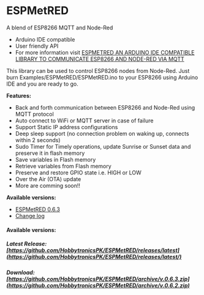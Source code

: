 # ESPMetRED
A blend of ESP8266 MQTT and Node-Red
- Arduino IDE compatible
- User friendly API
- For more information visit <a href="https://hobbytronics.com.pk/esp-met-red/">ESPMETRED AN ARDUINO IDE COMPATIBLE LIBRARY TO COMMUNICATE ESP8266 AND NODE-RED VIA MQTT</a>

This library can be used to control ESP8266 nodes from Node-Red. Just burn Examples/ESPMetRED/ESPMetRED.ino to your ESP8266 using Arduino IDE and you are ready to go.

<strong>Features:</strong>
- Back and forth communication between ESP8266 and Node-Red using MQTT protocol
- Auto connect to WiFi or MQTT server in case of failure
- Support Static IP address configurations
- Deep sleep support (no connection problem on waking up, connects within 2 seconds)
- Sudo Timer for Timely operations, update Sunrise or Sunset data and preserve it in flash memory
- Save variables in Flash memory
- Retrieve variables from Flash memory
- Preserve and restore GPIO state i.e. HIGH or LOW
- Over the Air (OTA) update
- More are comming soon!!


<strong>Available versions:</strong>

- <a href="https://github.com/hobbytronicspk/ESPMetRED.git">ESPMetRED 0.6.3</a>
- <a href="https://github.com/hobbytronicspk/ESPMetRED/blob/master/CHANGES.md">Change log</a>

#### Available versions:
##### Latest Release: [https://github.com/HobbytronicsPK/ESPMetRED/releases/latest](https://github.com/HobbytronicsPK/ESPMetRED/releases/latest/)
##### Download: [https://github.com/HobbytronicsPK/ESPMetRED/archive/v.0.6.3.zip](https://github.com/HobbytronicsPK/ESPMetRED/archive/v.0.6.2.zip)

